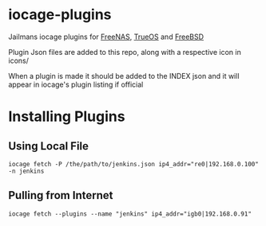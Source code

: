 # iocage-plugins
Jailmans iocage plugins for [FreeNAS](http://www.freenas.org), [TrueOS](https://www.trueos.org) and [FreeBSD](http://www.freebsd.org)

Plugin Json files are added to this repo, along with a respective icon in icons/

When a plugin is made it should be added to the INDEX json and
it will appear in iocage's plugin listing if official

# Installing Plugins

## Using Local File
```
iocage fetch -P /the/path/to/jenkins.json ip4_addr="re0|192.168.0.100" -n jenkins
```

## Pulling from Internet
```
iocage fetch --plugins --name "jenkins" ip4_addr="igb0|192.168.0.91"
```
